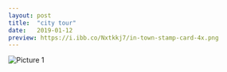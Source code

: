 ```yaml
---
layout: post
title:  "city tour"
date:   2019-01-12 
preview: https://i.ibb.co/Nxtkkj7/in-town-stamp-card-4x.png
---
```


![Picture 1](https://i.ibb.co/hsLnnWC/in-town-stamp-card-4x.png)

